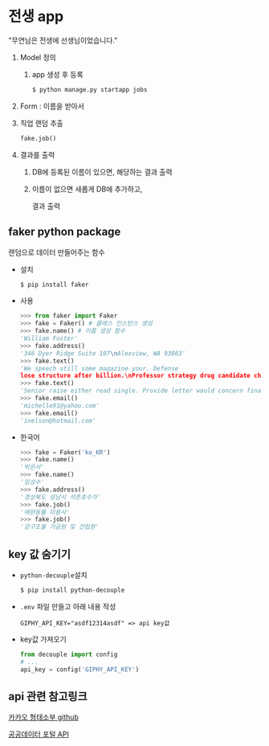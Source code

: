 # 전생 app

"무연님은 전생에 선생님이었습니다."

1. Model 정의

   1. app 생성 후 등록

      ```bash
      $ python manage.py startapp jobs
      ```

      

1. Form : 이름을 받아서

2. 직업 랜덤 추출

   ```python
   fake.job()
   ```

   

3. 결과를 출력

   1. DB에 등록된 이름이 있으면, 해당하는 결과 출력

   2. 이름이 없으면 새롭게 DB에 추가하고,

      결과 출력

## faker python package

랜덤으로 데이터 만들어주는 함수

* 설치

  ```bash
  $ pip install faker
  ```

* 사용

  ```python
  >>> from faker import Faker
  >>> fake = Faker() # 클래스 인스턴스 생성
  >>> fake.name() # 이름 생성 함수
  'William Foster'
  >>> fake.address()
  '346 Dyer Ridge Suite 107\nAlexview, WA 93863'
  >>> fake.text() 
  'We speech still some magazine your. Defense
  lose structure after billion.\nProfessor strategy drug candidate choice bit room glass. Court forward discover cause stop high speak.'
  >>> fake.text()
  'Senior raise either read single. Provide letter would concern finally success believe positive.\nMention wrong down daughter. Few require share friend. Full anyone represent.'
  >>> fake.email()
  'michelle91@yahoo.com'
  >>> fake.email()
  'inelson@hotmail.com'
  
  ```

* 한국어

  ```python
  >>> fake = Faker('ko_KR')
  >>> fake.name()
  '박은서'
  >>> fake.name()
  '임성수'
  >>> fake.address()
  '경상북도 성남시 석촌호수가'
  >>> fake.job()
  '애완동물 미용사'
  >>> fake.job()
  '강구조물 가공원 및 건립원'
  ```



## key 값 숨기기

* `python-decouple`설치

  ```bash
  $ pip install python-decouple
  ```

* `.env` 파일 만들고 아래 내용 작성

  ```.env
  GIPHY_API_KEY="asdf12314asdf" => api key값
  ```

* key값 가져오기

  ```python
  from decouple import config
  # ...
  api_key = config('GIPHY_API_KEY')
  ```

  

## api 관련 참고링크

[카카오 형태소부 github](https://github.com/kakao/khaiii)

[공공데이터 포털 API](https://www.data.go.kr/search/index.do?index=OPENAPI&query=&currentPage=1&countPerPage=10)

